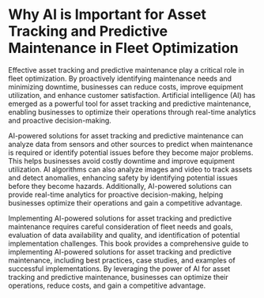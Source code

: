 Why AI is Important for Asset Tracking and Predictive Maintenance in Fleet Optimization
=====================================================================================================

Effective asset tracking and predictive maintenance play a critical role in fleet optimization. By proactively identifying maintenance needs and minimizing downtime, businesses can reduce costs, improve equipment utilization, and enhance customer satisfaction. Artificial intelligence (AI) has emerged as a powerful tool for asset tracking and predictive maintenance, enabling businesses to optimize their operations through real-time analytics and proactive decision-making.

AI-powered solutions for asset tracking and predictive maintenance can analyze data from sensors and other sources to predict when maintenance is required or identify potential issues before they become major problems. This helps businesses avoid costly downtime and improve equipment utilization. AI algorithms can also analyze images and video to track assets and detect anomalies, enhancing safety by identifying potential issues before they become hazards. Additionally, AI-powered solutions can provide real-time analytics for proactive decision-making, helping businesses optimize their operations and gain a competitive advantage.

Implementing AI-powered solutions for asset tracking and predictive maintenance requires careful consideration of fleet needs and goals, evaluation of data availability and quality, and identification of potential implementation challenges. This book provides a comprehensive guide to implementing AI-powered solutions for asset tracking and predictive maintenance, including best practices, case studies, and examples of successful implementations. By leveraging the power of AI for asset tracking and predictive maintenance, businesses can optimize their operations, reduce costs, and gain a competitive advantage.



